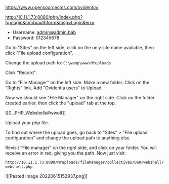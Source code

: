 https://www.opensourcecms.com/ovidentia/

http://10.11.1.73:8080/php/index.php?tg=login&cmd=authform&msg=Login&err=

-   Username: admin@admin.bab
-   Password: 012345678

Go to "Sites" on the left side, click on the only site name available, then click "File upload configuration".  

Change the upload path to:  `C:\wamp\www\MYuploads`

Click "Record".

Go to "File Manager" on the left side.  Make a new folder.
Click on the "Rights" link.
Add "Ovidentia users" to Upload.

Now we should see "File Manager" on the right side.  Click on the folder created earlier, then click the "upload" tab at the top.

[[0._PHP_Webshells#wwolf]]

Upload your php file.

To find out where the upload goes, go back to "Sites" > "File upload configuration" and change the upload path to anything else.

Revisit "File manager" on the right side, and click on your folder.  You will receive an error in red, giving you the path.  Now just visit:

`http://10.11.1.73:8080/MYuploads/fileManager/collectives/DG0/webshell/webshell.php`

![[Pasted image 20220615152937.png]]
